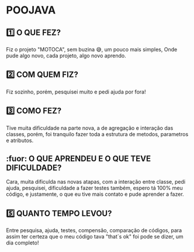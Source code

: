 # POOJAVA
## :one: O QUE FEZ?
Fiz o projeto "MOTOCA", sem buzina :sweat_smile:, um pouco mais simples, Onde pude algo novo, cada projeto, algo novo aprendo.

## :two: COM QUEM FIZ?
Fiz sozinho, porém, pesquisei muito e pedi ajuda por fora!

## :three: COMO FEZ?
Tive muita dificuldade na parte nova, a de agregação e interação das classes, porém, foi tranquilo fazer toda a estrutura de metodos, parametros e atributos.

## :fuor: O QUE APRENDEU E O QUE TEVE DIFICULDADE?
Cara, muita dificulda nas novas atapas, com a interação entre classe, pedi ajuda, pesquisei, dificuldade a fazer testes também, espero tá 100% meu código, e justamente, o que eu tive mais contato e pude aprender a fazer.

## :five: QUANTO TEMPO LEVOU?
Entre pesquisa, ajuda, testes, compensão, comparação de códigos, para assim ter certeza que o meu código tava "that´s ok" foi pode se dizer, um dia completo!
